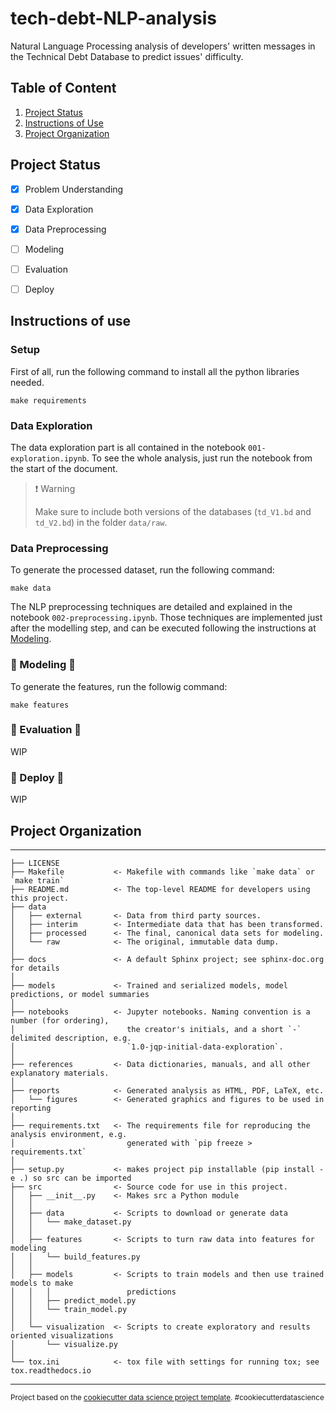 # tech-debt-NLP-analysis

Natural Language Processing analysis of developers' written messages in the Technical Debt Database to predict issues' difficulty.

## Table of Content

1. [Project Status](#project-status)
2. [Instructions of Use](#instructions-of-use)
3. [Project Organization](#project-organization)


## Project Status

- [x] Problem Understanding
- [x] Data Exploration 
- [x] Data Preprocessing
- [ ] Modeling
- [ ] Evaluation
- [ ] Deploy


## Instructions of use

### Setup
First of all, run the following command to install all the python libraries needed.
```{bash}
make requirements
```

### Data Exploration
The data exploration part is all contained in the notebook `001-exploration.ipynb`. To see the whole analysis, just run the notebook from the start of the document.

> ❗️ Warning
>
> Make sure to include both versions of the databases (`td_V1.bd` and `td_V2.bd`) in the folder `data/raw`.

### Data Preprocessing 
To generate the processed dataset, run the following command:
```{bash}
make data
```

The NLP preprocessing techniques are detailed and explained in the notebook `002-preprocessing.ipynb`. Those techniques are implemented just after the modelling step, and can be executed following the instructions at [Modeling](###modeling).

### 🚧 Modeling 🚧
To generate the features, run the followig command:
```{bash}
make features
```

### 🚧 Evaluation 🚧
WIP

### 🚧 Deploy 🚧
WIP

## Project Organization
------------

    ├── LICENSE
    ├── Makefile           <- Makefile with commands like `make data` or `make train`
    ├── README.md          <- The top-level README for developers using this project.
    ├── data
    │   ├── external       <- Data from third party sources.
    │   ├── interim        <- Intermediate data that has been transformed.
    │   ├── processed      <- The final, canonical data sets for modeling.
    │   └── raw            <- The original, immutable data dump.
    │
    ├── docs               <- A default Sphinx project; see sphinx-doc.org for details
    │
    ├── models             <- Trained and serialized models, model predictions, or model summaries
    │
    ├── notebooks          <- Jupyter notebooks. Naming convention is a number (for ordering),
    │                         the creator's initials, and a short `-` delimited description, e.g.
    │                         `1.0-jqp-initial-data-exploration`.
    │
    ├── references         <- Data dictionaries, manuals, and all other explanatory materials.
    │
    ├── reports            <- Generated analysis as HTML, PDF, LaTeX, etc.
    │   └── figures        <- Generated graphics and figures to be used in reporting
    │
    ├── requirements.txt   <- The requirements file for reproducing the analysis environment, e.g.
    │                         generated with `pip freeze > requirements.txt`
    │
    ├── setup.py           <- makes project pip installable (pip install -e .) so src can be imported
    ├── src                <- Source code for use in this project.
    │   ├── __init__.py    <- Makes src a Python module
    │   │
    │   ├── data           <- Scripts to download or generate data
    │   │   └── make_dataset.py
    │   │
    │   ├── features       <- Scripts to turn raw data into features for modeling
    │   │   └── build_features.py
    │   │
    │   ├── models         <- Scripts to train models and then use trained models to make
    │   │   │                 predictions
    │   │   ├── predict_model.py
    │   │   └── train_model.py
    │   │
    │   └── visualization  <- Scripts to create exploratory and results oriented visualizations
    │       └── visualize.py
    │
    └── tox.ini            <- tox file with settings for running tox; see tox.readthedocs.io


--------

<p><small>Project based on the <a target="_blank" href="https://drivendata.github.io/cookiecutter-data-science/">cookiecutter data science project template</a>. #cookiecutterdatascience</small></p>

